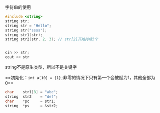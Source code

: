 字符串的使用

```c++
#include <string>
string str;
string str = "Hello";
string str("ssss");
string str1(str);
string str2(str, 2, 3);	// str[2]开始持续3个


cin >> str;
cout << str
```

string不是原生类型，所以不是关键字



==初始化：`int a[10] = {1};`非零的情况下只有第一个会被赋为1，其他全部为0==



```c++
char 	str1[8] = "abc";
string 	str2 	= "def";
char 	*pc 	= str1;
string 	*ps 	= &str2;
```

